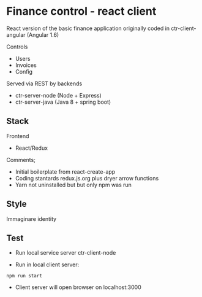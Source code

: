 # Finance control - react client

React version of the basic finance application originally coded in ctr-client-angular (Angular 1.6)

Controls

* Users
* Invoices
* Config

Served via REST by backends

* ctr-server-node (Node + Express)
* ctr-server-java (Java 8 + spring boot)

## Stack

Frontend

* React/Redux

Comments;

* Initial boilerplate from react-create-app
* Coding stantards redux.js.org plus dryer arrow functions
* Yarn not uninstalled but but only npm was run

## Style

Immaginare identity

## Test

* Run local service server ctr-client-node

* Run in local client server:

``` terminal
npm run start
```

* Client server will open browser on localhost:3000
